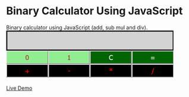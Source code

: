 # Binary Calculator Using JavaScript
Binary calculator using JavaScript (add, sub mul and div).<br>
<img src="image/binary-calculator-js.png"><br><br>
<a href="https://mdtanvirhossain.github.io/binary-calculator-js/">Live Demo</a>
